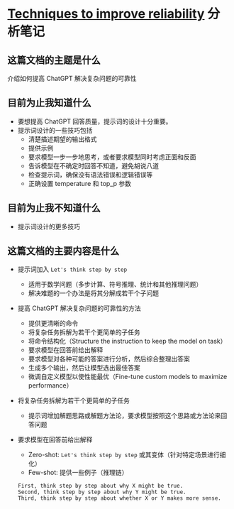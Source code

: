 # [Techniques to improve reliability][1] 分析笔记

## 这篇文档的主题是什么

介绍如何提高 ChatGPT 解决复杂问题的可靠性

## 目前为止我知道什么

- 要想提高 ChatGPT 回答质量，提示词的设计十分重要。
- 提示词设计的一些技巧包括
  - 清楚描述期望的输出格式
  - 提供示例
  - 要求模型一步一步地思考，或者要求模型同时考虑正面和反面
  - 告诉模型在不确定时回答不知道，避免胡说八道
  - 检查提示词，确保没有语法错误和逻辑错误等
  - 正确设置 temperature 和 top_p 参数

## 目前为止我不知道什么

- 提示词设计的更多技巧

## 这篇文档的主要内容是什么

- 提示词加入 `Let's think step by step`
  - 适用于数学问题（多步计算、符号推理、统计和其他推理问题）
  - 解决难题的一个办法是将其分解成若干个子问题

- 提高 ChatGPT 解决复杂问题的可靠性的方法
  - 提供更清晰的命令
  - 将复杂任务拆解为若干个更简单的子任务
  - 将命令结构化（Structure the instruction to keep the model on task）
  - 要求模型在回答前给出解释
  - 要求模型对各种可能的答案进行分析，然后综合整理出答案
  - 生成多个输出，然后让模型选出最佳答案
  - 微调自定义模型以使性能最优（Fine-tune custom models to maximize performance）

- 将复杂任务拆解为若干个更简单的子任务
  - 提示词增加解题思路或解题方法论，要求模型按照这个思路或方法论来回答问题

- 要求模型在回答前给出解释
  - Zero-shot: `Let's think step by step` 或其变体（针对特定场景进行细化）
  - Few-shot: 提供一些例子（推理链）

  ```text
  First, think step by step about why X might be true.
  Second, think step by step about why Y might be true.
  Third, think step by step about whether X or Y makes more sense.
  ```

  [1]: https://github.com/openai/openai-cookbook/blob/main/techniques_to_improve_reliability.md
